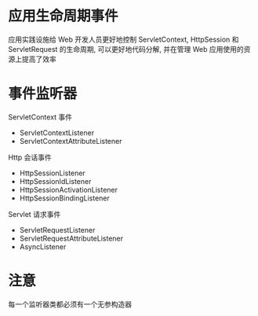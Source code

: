 # 应用生命周期事件
应用实践设施给 Web 开发人员更好地控制 ServletContext, HttpSession 和 ServletRequest 的生命周期,
可以更好地代码分解, 并在管理 Web 应用使用的资源上提高了效率

# 事件监听器
ServletContext 事件
* ServletContextListener
* ServletContextAttributeListener

Http 会话事件
* HttpSessionListener
* HttpSessionIdListener
* HttpSessionActivationListener
* HttpSessionBindingListener

Servlet 请求事件
* ServletRequestListener
* ServletRequestAttributeListener
* AsyncListener

# 注意
每一个监听器类都必须有一个无参构造器
